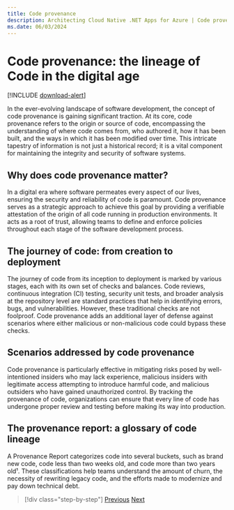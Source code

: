 ```yaml
---
title: Code provenance
description: Architecting Cloud Native .NET Apps for Azure | Code provenance
ms.date: 06/03/2024
---
```


# Code provenance: the lineage of Code in the digital age

[!INCLUDE [download-alert](includes/download-alert.md)]

In the ever-evolving landscape of software development, the concept of code provenance is gaining significant traction. At its core, code provenance refers to the origin or source of code, encompassing the understanding of where code comes from, who authored it, how it has been built, and the ways in which it has been modified over time. This intricate tapestry of information is not just a historical record; it is a vital component for maintaining the integrity and security of software systems.

## Why does code provenance matter?

In a digital era where software permeates every aspect of our lives, ensuring the security and reliability of code is paramount. Code provenance serves as a strategic approach to achieve this goal by providing a verifiable attestation of the origin of all code running in production environments. It acts as a root of trust, allowing teams to define and enforce policies throughout each stage of the software development process.

## The journey of code: from creation to deployment

The journey of code from its inception to deployment is marked by various stages, each with its own set of checks and balances. Code reviews, continuous integration (CI) testing, security unit tests, and broader analysis at the repository level are standard practices that help in identifying errors, bugs, and vulnerabilities. However, these traditional checks are not foolproof. Code provenance adds an additional layer of defense against scenarios where either malicious or non-malicious code could bypass these checks.

## Scenarios addressed by code provenance

Code provenance is particularly effective in mitigating risks posed by well-intentioned insiders who may lack experience, malicious insiders with legitimate access attempting to introduce harmful code, and malicious outsiders who have gained unauthorized control. By tracking the provenance of code, organizations can ensure that every line of code has undergone proper review and testing before making its way into production.

## The provenance report: a glossary of code lineage

A Provenance Report categorizes code into several buckets, such as brand new code, code less than two weeks old, and code more than two years old¹. These classifications help teams understand the amount of churn, the necessity of rewriting legacy code, and the efforts made to modernize and pay down technical debt.

>[!div class="step-by-step"]
>[Previous](code-security.md)
>[Next](azure-security.md)

